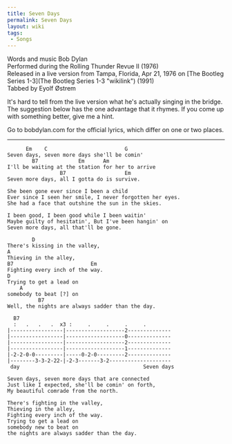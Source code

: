 ```yaml
---
title: Seven Days
permalink: Seven Days
layout: wiki
tags:
 - Songs
---
```


Words and music Bob Dylan  
Performed during the Rolling Thunder Revue II (1976)  
Released in a live version from Tampa, Florida, Apr 21, 1976 on [The
Bootleg Series 1-3](The Bootleg Series 1-3 "wikilink") (1991)  
Tabbed by Eyolf Østrem

It's hard to tell from the live version what he's actually singing in
the bridge. The suggestion below has the one advantage that it rhymes.
If you come up with something better, give me a hint.

Go to bobdylan.com for the official lyrics, which differ on one or two
places.

* * * * *

          Em    C                         G
    Seven days, seven more days she'll be comin'
            B7             Em      Am
    I'll be waiting at the station for her to arrive
                     B7                   Em
    Seven more days, all I gotta do is survive.

    She been gone ever since I been a child
    Ever since I seen her smile, I never forgotten her eyes.
    She had a face that outshine the sun in the skies.

    I been good, I been good while I been waitin'
    Maybe guilty of hesitatin', But I've been hangin' on
    Seven more days, all that'll be gone.

            D
    There's kissing in the valley,
    A
    Thieving in the alley,
    B7                         Em
    Fighting every inch of the way.
    D
    Trying to get a lead on
        A
    somebody to beat [?] on
              B7
    Well, the nights are always sadder than the day.

      B7
      :   .   .   .  x3 :     .     .     .     .
    |-----------------|-------------------2--------------
    |-----------------|-------------------0--------------
    |-----------------|-------------------2--------------
    |-----------------|-------------------1--------------
    |-2-2-0-0---------|-----0-2-0---------2--------------
    |--------3-3-2-22-|-2-3-------3-2--------------------
     day                                        Seven days

    Seven days, seven more days that are connected
    Just like I expected, she'll be comin' on forth,
    My beautiful comrade from the north.

    There's fighting in the valley,
    Thieving in the alley,
    Fighting every inch of the way.
    Trying to get a lead on
    somebody new to beat on
    the nights are always sadder than the day.
